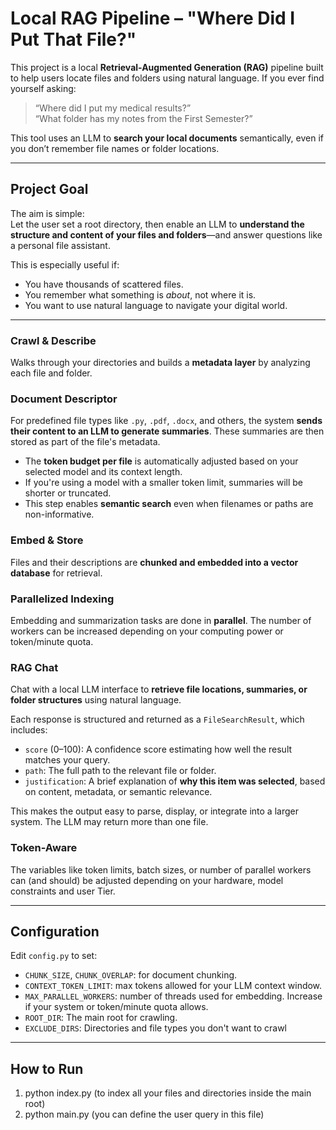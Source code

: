 # Local RAG Pipeline – "Where Did I Put That File?"

This project is a local **Retrieval-Augmented Generation (RAG)** pipeline built to help users locate files and folders using natural language. If you ever find yourself asking:

> “Where did I put my medical results?”    
> “What folder has my notes from the First Semester?”

This tool uses an LLM to **search your local documents** semantically, even if you don’t remember file names or folder locations.

---

## Project Goal

The aim is simple:  
Let the user set a root directory, then enable an LLM to **understand the structure and content of your files and folders**—and answer questions like a personal file assistant.

This is especially useful if:
- You have thousands of scattered files.
- You remember what something is *about*, not where it is.
- You want to use natural language to navigate your digital world.

---

### Crawl & Describe
Walks through your directories and builds a **metadata layer** by analyzing each file and folder.

### Document Descriptor
For predefined file types like `.py`, `.pdf`, `.docx`, and others, the system **sends their content to an LLM to generate summaries**. These summaries are then stored as part of the file's metadata.

- The **token budget per file** is automatically adjusted based on your selected model and its context length.
- If you're using a model with a smaller token limit, summaries will be shorter or truncated.
- This step enables **semantic search** even when filenames or paths are non-informative.

### Embed & Store
Files and their descriptions are **chunked and embedded into a vector database** for retrieval.

### Parallelized Indexing
Embedding and summarization tasks are done in **parallel**. The number of workers can be increased depending on your computing power or token/minute quota.

### RAG Chat
Chat with a local LLM interface to **retrieve file locations, summaries, or folder structures** using natural language.

Each response is structured and returned as a `FileSearchResult`, which includes:

- `score` (0–100): A confidence score estimating how well the result matches your query.
- `path`: The full path to the relevant file or folder.
- `justification`: A brief explanation of **why this item was selected**, based on content, metadata, or semantic relevance.

This makes the output easy to parse, display, or integrate into a larger system. The LLM may return more than one file.

### Token-Aware
The variables like token limits, batch sizes, or number of parallel workers can (and should) be adjusted depending on your hardware, model constraints and user Tier.

---

## Configuration

Edit `config.py` to set:

- `CHUNK_SIZE`, `CHUNK_OVERLAP`: for document chunking.
- `CONTEXT_TOKEN_LIMIT`: max tokens allowed for your LLM context window.
- `MAX_PARALLEL_WORKERS`: number of threads used for embedding. Increase if your system or token/minute quota allows.
- `ROOT_DIR`: The main root for crawling.
- `EXCLUDE_DIRS`: Directories and file types you don't want to crawl

---

## How to Run

1. python index.py (to index all your files and directories inside the main root)
2. python main.py (you can define the user query in this file) 

